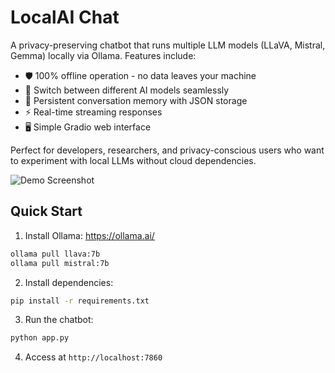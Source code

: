 # LocalAI Chat

A privacy-preserving chatbot that runs multiple LLM models (LLaVA, Mistral, Gemma) locally via Ollama. Features include:

- 🛡️ 100% offline operation - no data leaves your machine
- 🔄 Switch between different AI models seamlessly
- 📝 Persistent conversation memory with JSON storage
- ⚡ Real-time streaming responses
- 🖥️ Simple Gradio web interface

Perfect for developers, researchers, and privacy-conscious users who want to experiment with local LLMs without cloud dependencies.

![Demo Screenshot](![image](https://github.com/user-attachments/assets/4acfbd8f-3f5e-4bb1-a581-5c739b4f6ad1)
)


## Quick Start

1. Install Ollama: https://ollama.ai/
```bash
ollama pull llava:7b
ollama pull mistral:7b
```

2. Install dependencies:
```bash
pip install -r requirements.txt
```

3. Run the chatbot:
```bash
python app.py
```

4. Access at `http://localhost:7860`
